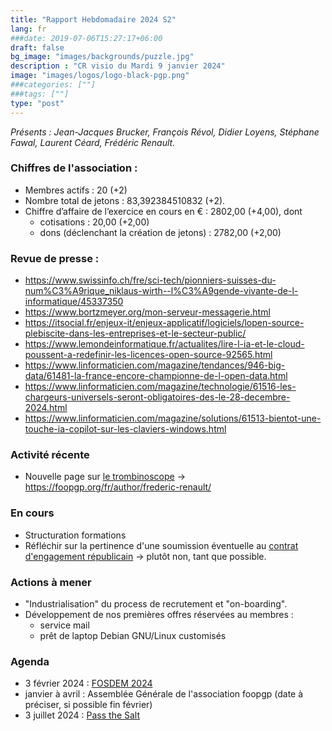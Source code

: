 ```yaml
---
title: "Rapport Hebdomadaire 2024 S2"
lang: fr
###date: 2019-07-06T15:27:17+06:00
draft: false
bg_image: "images/backgrounds/puzzle.jpg"
description : "CR visio du Mardi 9 janvier 2024"
image: "images/logos/logo-black-pgp.png"
###categories: [""]
###tags: [""]
type: "post"
---
```


*Présents : Jean-Jacques Brucker, François Révol, Didier Loyens, Stéphane Fawal,
Laurent Céard, Frédéric Renault.*


### Chiffres de l'association :

* Membres actifs : 20 (+2)
* Nombre total de jetons : 83,392384510832 (+2).
* Chiffre d’affaire de l’exercice en cours en € : 2802,00 (+4,00), dont
  * cotisations : 20,00 (+2,00)
  * dons (déclenchant la création de jetons) : 2782,00 (+2,00)


### Revue de presse :

* https://www.swissinfo.ch/fre/sci-tech/pionniers-suisses-du-num%C3%A9rique_niklaus-wirth--l%C3%A9gende-vivante-de-l-informatique/45337350
* https://www.bortzmeyer.org/mon-serveur-messagerie.html
* https://itsocial.fr/enjeux-it/enjeux-applicatif/logiciels/lopen-source-plebiscite-dans-les-entreprises-et-le-secteur-public/
* https://www.lemondeinformatique.fr/actualites/lire-l-ia-et-le-cloud-poussent-a-redefinir-les-licences-open-source-92565.html
* https://www.linformaticien.com/magazine/tendances/946-big-data/61481-la-france-encore-championne-de-l-open-data.html
* https://www.linformaticien.com/magazine/technologie/61516-les-chargeurs-universels-seront-obligatoires-des-le-28-decembre-2024.html
* https://www.linformaticien.com/magazine/solutions/61513-bientot-une-touche-ia-copilot-sur-les-claviers-windows.html

### Activité récente

* Nouvelle page sur [le trombinoscope](https://foopgp.org/fr/author/) -> https://foopgp.org/fr/author/frederic-renault/

### En cours

* Structuration formations
* Réfléchir sur la pertinence d'une soumission éventuelle au [contrat d'engagement républicain](https://www.associations.gouv.fr/le-contrat-d-engagement-republicain-le-guide-pratique.html)
-> plutôt non, tant que possible.

### Actions à mener

* "Industrialisation" du process de recrutement et "on-boarding".
* Développement de nos premières offres réservées au membres :
  * service mail
  * prêt de laptop Debian GNU/Linux customisés

### Agenda

* 3 février 2024 : [FOSDEM 2024](https://fosdem.org/2024/)
* janvier à avril : Assemblée Générale de l'association foopgp (date à préciser, si possible fin février)
* 3 juillet 2024 : [Pass the Salt](https://2024.pass-the-salt.org)
